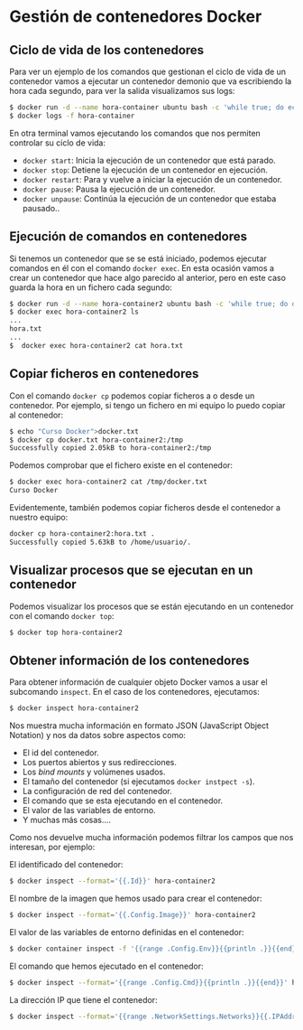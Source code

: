 # Gestión de contenedores Docker

## Ciclo de vida de los contenedores

Para ver un ejemplo de los comandos que gestionan el ciclo de vida de un contenedor vamos a ejecutar un contenedor demonio que va escribiendo la hora cada segundo, para ver la salida visualizamos sus logs:

```bash
$ docker run -d --name hora-container ubuntu bash -c 'while true; do echo $(date +"%T"); sleep 1; done'
$ docker logs -f hora-container
```
En otra terminal vamos ejecutando los comandos que nos permiten controlar su ciclo de vida:

* `docker start`: Inicia la ejecución de un contenedor que está parado.
* `docker stop`: Detiene la ejecución de un contenedor en ejecución.
* `docker restart`: Para y vuelve a iniciar la ejecución de un contenedor.
* `docker pause`: Pausa la ejecución de un contenedor.
* `docker unpause`: Continúa la ejecución de un contenedor que estaba pausado..


## Ejecución de comandos en contenedores

Si tenemos un contenedor que se se está iniciado, podemos ejecutar comandos en él con el comando `docker exec`. En esta ocasión vamos a crear un contenedor que hace algo parecido al anterior, pero en este caso guarda la hora en un fichero cada segundo:

```bash
$ docker run -d --name hora-container2 ubuntu bash -c 'while true; do date +"%T" >> hora.txt; sleep 1; done'
$ docker exec hora-container2 ls
...
hora.txt
...
$  docker exec hora-container2 cat hora.txt
```

## Copiar ficheros en contenedores

Con el comando `docker cp` podemos copiar ficheros a o desde un contenedor. Por ejemplo, si tengo un fichero en mi equipo lo puedo copiar al contenedor:

```bash
$ echo "Curso Docker">docker.txt
$ docker cp docker.txt hora-container2:/tmp
Successfully copied 2.05kB to hora-container2:/tmp
```

Podemos comprobar que el fichero existe en el contenedor:

```bash
$ docker exec hora-container2 cat /tmp/docker.txt
Curso Docker
```

Evidentemente, también podemos copiar ficheros desde el contenedor a nuestro equipo:

```bash
docker cp hora-container2:hora.txt .
Successfully copied 5.63kB to /home/usuario/.
```

## Visualizar procesos que se ejecutan en un contenedor

Podemos visualizar los procesos que se están ejecutando en un contenedor con el comando `docker top`:

```bash
$ docker top hora-container2
```

## Obtener información de los contenedores

Para obtener información de cualquier objeto Docker vamos a usar el subcomando `inspect`. En el caso de los contenedores, ejecutamos:

```bash
$ docker inspect hora-container2
```

Nos muestra mucha información en formato JSON (JavaScript Object Notation) y nos da datos sobre aspectos como:

* El id del contenedor.
* Los puertos abiertos y sus redirecciones.
* Los *bind mounts* y volúmenes usados.
* El tamaño del contenedor (si ejecutamos `docker instpect -s`).
* La configuración de red del contenedor.
* El comando que se esta ejecutando en el contenedor.
* El valor de las variables de entorno.
* Y muchas más cosas....

Como nos devuelve mucha información podemos filtrar los campos que nos interesan, por ejemplo:

El identificado del contenedor:

```bash
$ docker inspect --format='{{.Id}}' hora-container2
```

El nombre de la imagen que hemos usado para crear el contenedor:

```bash
$ docker inspect --format='{{.Config.Image}}' hora-container2
```

El valor de las variables de entorno definidas en el contenedor:

```bash
$ docker container inspect -f '{{range .Config.Env}}{{println .}}{{end}}' hora-container2
```

El comando que hemos ejecutado en el contenedor:

```bash
$ docker inspect --format='{{range .Config.Cmd}}{{println .}}{{end}}' hora-container2
```

La dirección IP que tiene el contenedor:

```bash
$ docker inspect --format='{{range .NetworkSettings.Networks}}{{.IPAddress}}{{end}}' hora-container2
```







